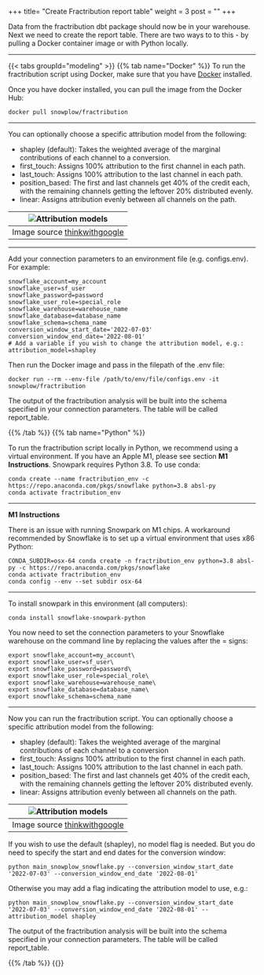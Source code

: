 +++
title= "Create Fractribution report table"
weight = 3
post = ""
+++

Data from the fractribution dbt package should now be in your warehouse. Next we need to create the report table. There are two ways to to this - by pulling a Docker container image or with Python locally. 
***

{{< tabs groupId="modeling" >}}
{{% tab name="Docker" %}}
To run the fractribution script using Docker, make sure that you have [Docker](https://www.docker.com/products/docker-desktop/) installed.

Once you have docker installed, you can pull the image from the Docker Hub:

```
docker pull snowplow/fractribution
```

***
You can optionally choose a specific attribution model from the following:
- shapley (default): Takes the weighted average of the marginal contributions of each channel to a conversion.
- first_touch: Assigns 100% attribution to the first channel in each path.
- last_touch: Assigns 100% attribution to the last channel in each path.
- position_based: The first and last channels get 40% of the credit each, with the remaining
    channels getting the leftover 20% distributed evenly.
- linear: Assigns attribution evenly between all channels on the path.

| ![Attribution models](../images/attribution_model.png?width=70pc) |
|:--:|
| Image source [thinkwithgoogle](https://www.thinkwithgoogle.com/intl/en-ca/marketing-strategies/data-and-measurement/measurement-and-attribution-primer/) |

***
Add your connection parameters to an environment file (e.g. configs.env). For example:
```
snowflake_account=my_account
snowflake_user=sf_user
snowflake_password=password
snowflake_user_role=special_role
snowflake_warehouse=warehouse_name
snowflake_database=database_name
snowflake_schema=schema_name
conversion_window_start_date='2022-07-03'
conversion_window_end_date='2022-08-01'
# Add a variable if you wish to change the attribution model, e.g.:
attribution_model=shapley
```

Then run the Docker image and pass in the filepath of the .env file:

```
docker run --rm --env-file /path/to/env/file/configs.env -it snowplow/fractribution 
```
The output of the fractribution analysis will be built into the schema specified in your connection parameters. The table will be called report_table.

{{% /tab %}}
{{% tab name="Python" %}}

To run the fractribution script locally in Python, we recommend using a virtual environment. If you have an Apple M1, please see section **M1 Instructions**.
Snowpark requires Python 3.8. To use conda:

```
conda create --name fractribution_env -c https://repo.anaconda.com/pkgs/snowflake python=3.8 absl-py
conda activate fractribution_env
```
***
**M1 Instructions**

There is an issue with running Snowpark on M1 chips. A workaround recommended by Snowflake is to set up a virtual environment that uses x86 Python:

```
CONDA_SUBDIR=osx-64 conda create -n fractribution_env python=3.8 absl-py -c https://repo.anaconda.com/pkgs/snowflake
conda activate fractribution_env
conda config --env --set subdir osx-64
```
***
To install snowpark in this environment (all computers):

```
conda install snowflake-snowpark-python
```

You now need to set the connection parameters to your Snowflake warehouse on the command line by replacing the values after the = signs:

```
export snowflake_account=my_account\
export snowflake_user=sf_user\
export snowflake_password=password\
export snowflake_user_role=special_role\
export snowflake_warehouse=warehouse_name\
export snowflake_database=database_name\
export snowflake_schema=schema_name
```
***
Now you can run the fractribution script. You can optionally choose a specific attribution model from the following:
- shapley (default): Takes the weighted average of the marginal contributions of each channel to a conversion
- first_touch: Assigns 100% attribution to the first channel in each path.
- last_touch: Assigns 100% attribution to the last channel in each path.
- position_based: The first and last channels get 40% of the credit each, with the remaining
    channels getting the leftover 20% distributed evenly.
- linear: Assigns attribution evenly between all channels on the path.

| ![Attribution models](../images/attribution_model.png?width=70pc) |
|:--:|
| Image source [thinkwithgoogle](https://www.thinkwithgoogle.com/intl/en-ca/marketing-strategies/data-and-measurement/measurement-and-attribution-primer/) |

If you wish to use the default (shapley), no model flag is needed. But you do need to specify the start and end dates for the conversion window:

```
python main_snowplow_snowflake.py --conversion_window_start_date '2022-07-03' --conversion_window_end_date '2022-08-01'
```

Otherwise you may add a flag indicating the attribution model to use, e.g.:

```
python main_snowplow_snowflake.py --conversion_window_start_date '2022-07-03' --conversion_window_end_date '2022-08-01' --attribution_model shapley
```
The output of the fractribution analysis will be built into the schema specified in your connection parameters. The table will be called report_table.

{{% /tab %}}
{{</tabs >}}